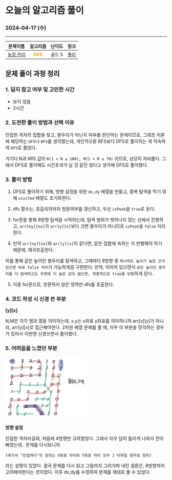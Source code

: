 # **오늘의 알고리즘 풀이**
### 2024-04-17 (수)
---

문제이름|알고리즘|난이도|링크|
|:---:|:---:|:---:|:---:|
|[농장 관리](https://www.acmicpc.net/problem/1245)|<span style="color:orange">**DFS**</span>|골드 5|[풀이](https://github.com/hotchapa/Algorithm/blob/bdc2f34218141f58ec05e16cc6ae55ce6806dae2/JS/Baekjoon/1245.js)|


## 문제 풀이 과정 정리

### 1. 답지 참고 여부 및 고민한 시간
- 보지 않음
- 2시간

### 2. 도전한 풀이 방법과 선택 이유

인접한 격자의 집합을 찾고, 봉우리가 아닌지 여부를 판단하는 문제이므로, 그래프 이론에 해당하는 `DFS`나 `BFS`를 생각했는데, 개인적으론 BFS보다 DFS로 풀이하는 게 익숙하여 `DFS`로 풀었다.

거기다 N과 M의 값이
`N(1 < N ≤ 100), M(1 < M ≤ 70)`
이므로, 상당히 자비롭다. 그래서 DFS로 풀이해도 시간초과가 날 것 같진 않다고 생각해 DFS로 풀이했다.

### 3. 풀이 방법

  1. DFS로 풀이하기 위해, 방향 설정을 위한 `dx,dy` 배열을 만들고, 중복 탐색을 막기 위해 `visited` 배열도 초기화한다.

  2. dfs 함수는, 호출되자마자 방문여부를 갱신하고, 우선 `isPeak`을 `true`로 둔다. 

  3. for문을 통해 8방향 탐색을 시작하는데, 탐색 범위가 벗어나지 않는 선에서 진행하고, `arr[ny][nx]`가 `arr[y][x]`보다 크면 봉우리가 아니므로 `isPeak`을 `false` 처리한다.

  4. 만약 `arr[ny][nx]`와 `arr[y][x]`이 같다면, 같은 집합에 속하는 지 판별해야 하기 때문에, 재귀호출한다.

  이를 통해 같은 높이인 봉우리를 탐색하고, 그때마다 8방향 중 `하나라도 높이가 높은 곳이 있으면 바로 false 처리`가 가능하게끔 구현한다. 만약, 이어져 있으면서 `같은 높이인 봉우리를 다 탐색하고도 주변에 더 높은 값이 없으면, 최종적으로 true를 반환`하게 된다.

  5. 이중 for문으로, 방문하지 않은 영역만 dfs를 호출한다.

### 4. 코드 작성 시 신경 쓴 부분

**[y][x]**

N,M은 각각 행과 열을 의미하는데, x,y는 x좌표 y좌표를 의미하니까 arr[x][y]가 아니라, arr[y][x]로 접근해야한다. 2차원 배열 문제를 풀 때, 자꾸 이 부분을 망각하는 경우가 있어서 이번엔 신경쓰면서 풀이했다.

### 5. 어려움을 느꼈던 부분 

<img width="50%" src="/JS/Baekjoon/01.png"/>

**방향 설정**

인접한 격자라길래, 처음에 4방향만 고려했었다. 그래서 자꾸 답이 틀리게 나와서 진이 빠졌는데.. 문제를 다시보니까

`(여기서 "인접하다"의 정의는 X좌표 차이와 Y좌표 차이 모두 1 이하일 경우로 정의)`

라는 설명이 있었다. 결국 문제를 다시 읽고 그림까지 그려가며 내린 결론은, 8방향까지 고려해야한다는 것이었다. 이후 dx,dy를 수정하여 문제를 제대로 풀 수 있었다.

